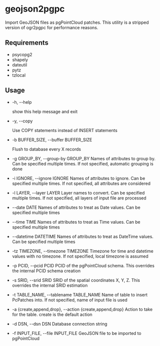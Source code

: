# geojson2pgpc

Import GeoJSON files as pgPointCloud patches. This utility is a stripped version of ogr2pgpc for performance reasons.

## Requirements

* psycopg2
* shapely
* dateutil
* pytz
* tzlocal

## Usage

* -h, --help

  show this help message and exit

* -y, --copy

  Use COPY statements instead of INSERT statements  

* -b BUFFER_SIZE, --buffer BUFFER_SIZE

  Flush to database every X records  

* -g GROUP_BY, --group-by GROUP_BY
Names of attributes to group by. Can be specified
multiple times. If not specified, automatic grouping
is done
* -i IGNORE, --ignore IGNORE
Names of attributes to ignore. Can be specified
multiple times. If not specified, all attributes are
considered
* -l LAYER, --layer LAYER
Layer names to convert. Can be specified multiple
times. If not specified, all layers of input file are
processed
* --date DATE
Names of attributes to treat as Date values. Can be
specified multiple times
* --time TIME
Names of attributes to treat as Time values. Can be
specified multiple times
* --datetime DATETIME
Names of attributes to treat as DateTime values. Can
be specified multiple times
* -tz TIMEZONE, --timezone TIMEZONE
Timezone for time and datetime values with no
timezone. If not specified, local timezone is assumed
* -p PCID, --pcid PCID
PCID of the pgPointCloud schema. This overrides the
internal PCID schema creation
* -s SRID, --srid SRID
SRID of the spatial coordinates X, Y, Z. This
overrides the internal SRID estimation
* -t TABLE_NAME, --tablename TABLE_NAME
Name of table to insert PcPatches into. If not
specified, name of input file is used
* -a {create,append,drop}, --action {create,append,drop}
Action to take for the table. create is the default action
* -d DSN, --dsn DSN
Database connection string
* -f INPUT_FILE, --file INPUT_FILE
GeoJSON file to be imported to pgPointCloud

